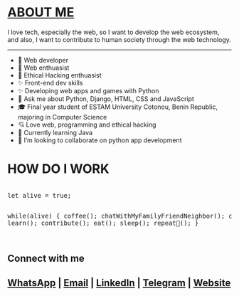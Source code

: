 <lin href="https://cdnjs.cloudflare.com/ajax/libs/font-awesome/5.15.4/css/all.min.css">
<h1><a href="https://github.com/A-Muktar">  ABOUT ME </a></h1>

   I love tech, especially the web, so I want to develop the web ecosystem, and also, I want to contribute to human society through the web technology.  
            <hr /> 
- 🎡 Web developer
- 🎇 Web enthuasist
- 🎇 Ethical Hacking enthuasist 
- ✨ Front-end dev skills
- ✨ Developing web apps and games with Python 
- 💬 Ask me about Python, Django, HTML, CSS and JavaScript
- 🎓 Final year student of ESTAM University Cotonou, Benin Republic, majoring in Computer Science
- 💘 Love web, programming and ethical hacking 
- 💎 Currently learning Java
- 💞️ I’m looking to collaborate on python app development 


<h1>HOW DO I WORK</h1>
<pre>  
let alive = true;

while(alive) {
  coffee();
  chatWithMyFamilyFriendNeighbor();
  code();
  learn();
  contribute();
  eat();
  sleep();
  repeat💫();
}

</pre>

<h2>Connect with me</h2>
<h2>
<a href="https://wa.me/+23408102075944"><i class="fa-brands fa-whatsApp"></i>WhatsApp</a> |
<a href="mailto:techlead.in@gmail.com">Email</a> |
<a href="https://www.linkedin.com/in/muktar-aliyu-988840239">LinkedIn</a> |
<a href="https://t.me/Amuktar1">Telegram</a> |
<a href="https://amuktar.netlify.app">Website</a>
</h2>
<!---
A-Muktar/A-Muktar is a ✨ special ✨ repository because its `README.md` (this file) appears on your GitHub profile.
You can click the Preview link to take a look at your changes.
--->
